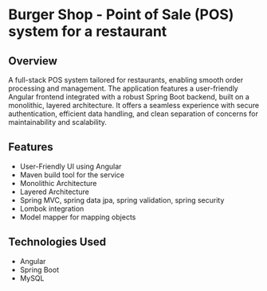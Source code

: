 # Burger Shop - Point of Sale (POS) system for a restaurant

## Overview
A full-stack POS system tailored for restaurants, enabling smooth order processing and management. The application features a user-friendly Angular frontend integrated with a robust Spring Boot backend, built on a monolithic, layered architecture. It offers a seamless experience with secure authentication, efficient data handling, and clean separation of concerns for maintainability and scalability.

## Features
* User-Friendly UI using Angular
* Maven build tool for the service
* Monolithic Architecture
* Layered Architecture 
* Spring MVC, spring data jpa, spring validation, spring security
* Lombok integration
* Model mapper for mapping objects

## Technologies Used
* Angular
* Spring Boot
* MySQL
